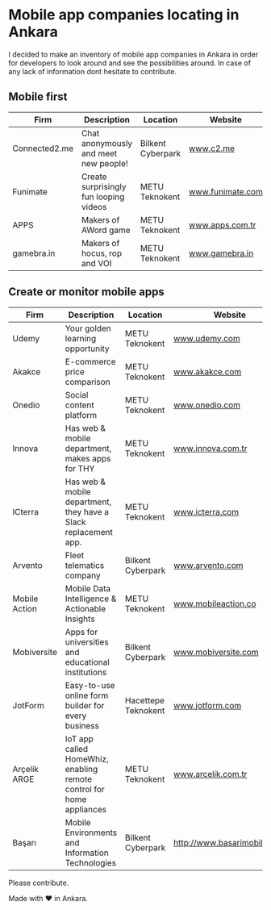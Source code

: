 # Mobile app companies locating in Ankara

I decided to make an inventory of mobile app companies in Ankara in order for developers to look around and see the possibilities around. In case of any lack of information dont hesitate to contribute.


## Mobile first

| Firm | Description | Location | Website |
| --- | --- | --- | --- |
| Connected2.me | Chat anonymously and meet new people! | Bilkent Cyberpark | www.c2.me |
| Funimate | Create surprisingly fun looping videos | METU Teknokent | www.funimate.com |
| APPS | Makers of AWord game | METU Teknokent | www.apps.com.tr |
| gamebra.in | Makers of hocus, rop and VOI | METU Teknokent | www.gamebra.in |


## Create or monitor mobile apps

| Firm | Description | Location | Website |
| --- | --- | --- | --- |
| Udemy | Your golden learning opportunity | METU Teknokent | www.udemy.com |
| Akakce | E-commerce price comparison | METU Teknokent | www.akakce.com |
| Onedio | Social content platform | METU Teknokent | www.onedio.com |
| Innova | Has web & mobile department, makes apps for THY | METU Teknokent | www.innova.com.tr |
| ICterra | Has web & mobile department, they have a Slack replacement app. | METU Teknokent | www.icterra.com |
| Arvento | Fleet telematics company | Bilkent Cyberpark  | www.arvento.com | 
| Mobile Action | Mobile Data Intelligence & Actionable Insights | METU Teknokent | www.mobileaction.co |
| Mobiversite | Apps for universities and educational institutions | Bilkent Cyberpark | www.mobiversite.com |
| JotForm | Easy-to-use online form builder for every business | Hacettepe Teknokent | www.jotform.com |
| Arçelik ARGE | IoT app called HomeWhiz, enabling remote control for home appliances  | METU Teknokent | www.arcelik.com.tr |
| Başarı | Mobile Environments and Information Technologies | Bilkent Cyberpark | http://www.basarimobile.com |



Please contribute.

Made with ❤️ in Ankara.
